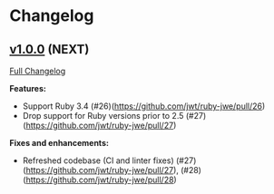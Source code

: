 # Changelog

## [v1.0.0](https://github.com/jwt/ruby-jwe/tree/v1.0.0) (NEXT)

[Full Changelog](https://github.com/jwt/ruby-jwe/compare/v0.4.0...master)

**Features:**

- Support Ruby 3.4 (#26)(https://github.com/jwt/ruby-jwe/pull/26)
- Drop support for Ruby versions prior to 2.5 (#27)(https://github.com/jwt/ruby-jwe/pull/27)

**Fixes and enhancements:**

- Refreshed codebase (CI and linter fixes) (#27)(https://github.com/jwt/ruby-jwe/pull/27), (#28)(https://github.com/jwt/ruby-jwe/pull/28)
